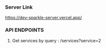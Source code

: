 ### Server Link

https://dev-sparkle-server.vercel.app/

### API ENDPOINTS

1. Get services by query : /services?service=2

